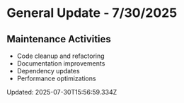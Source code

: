 # General Update - 7/30/2025

## Maintenance Activities

- Code cleanup and refactoring
- Documentation improvements
- Dependency updates
- Performance optimizations

Updated: 2025-07-30T15:56:59.334Z

